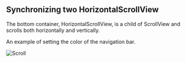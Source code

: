 ## Synchronizing two HorizontalScrollView
The bottom container, HorizontalScrollView, is a child of ScrollView and scrolls both horizontally and vertically.

An example of setting the color of the navigation bar.

![Scroll](https://github.com/user-attachments/assets/0a078ed5-0ea7-4181-8c60-d5b7d0883974)


